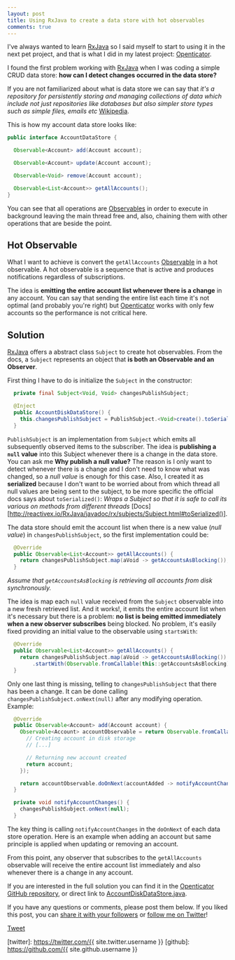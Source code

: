 ```yaml
---
layout: post
title: Using RxJava to create a data store with hot observables
comments: true
---
```


I've always wanted to learn [RxJava][rxjava] so I said myself to start to using it in the next pet project, and that is what I did in my latest project: [Openticator][openticator].

I found the first problem working with [RxJava][rxjava] when I was coding a simple CRUD data store: **how can I detect changes occurred in the data store?**

If you are not familiarized about what is data store we can say that *it's a repository for persistently storing and managing collections of data which include not just repositories like databases but also simpler store types such as simple files, emails etc* [Wikipedia][datastore].

This is how my account data store looks like:

```java
public interface AccountDataStore {

  Observable<Account> add(Account account);

  Observable<Account> update(Account account);

  Observable<Void> remove(Account account);

  Observable<List<Account>> getAllAccounts();
}
```

You can see that all operations are [Observables][observable] in order to execute in background leaving the main thread free and, also, chaining them with other operations that are beside the point.

## Hot Observable

What I want to achieve is convert the `getAllAccounts` [Observable][observable] in a hot observable. A hot observable is a sequence that is active and produces notifications regardless of subscriptions.

The idea is **emitting the entire account list whenever there is a change** in any account.
You can say that sending the entire list each time it's not optimal (and probably you're right) but [Openticator][openticator] works with only few accounts so the performance is not critical here.

## Solution

[RxJava][rxjava] offers a abstract class `Subject` to create hot observables. From the docs, a `Subject` represents an object that **is both an Observable and an Observer**.

First thing I have to do is initialize the `Subject` in the constructor:

```java
  private final Subject<Void, Void> changesPublishSubject;

  @Inject
  public AccountDiskDataStore() {
    this.changesPublishSubject = PublishSubject.<Void>create().toSerialized();
  }
```
`PublishSubject` is an implementation from `Subject` which emits all subsequently observed items to the subscriber. The idea is **publishing a `null` value** into this Subject whenever there is a change in the data store.
You can ask me **Why publish a null value?** The reason is I only want to detect whenever there is a change and I don't need to know what was changed, so a *null value* is enough for this case.
Also, I created it as **serialized** because I don't want to be worried about from which thread all null values are being sent to the subject, to be more specific the official docs says about `toSerialized()`: *Wraps a Subject so that it is safe to call its various on methods from different threads* [Docs][http://reactivex.io/RxJava/javadoc/rx/subjects/Subject.html#toSerialized()].

The data store should emit the account list when there is a new value (*null value*) in `changesPublishSubject`, so the first implementation could be:

```java
  @Override
  public Observable<List<Account>> getAllAccounts() {
    return changesPublishSubject.map(aVoid -> getAccountsAsBlocking());
  }
```
*Assume that `getAccountsAsBlocking` is retrieving all accounts from disk synchronously.*

The idea is map each `null` value received from the `Subject` observable into a new fresh retrieved list. And it works!, it emits the entire account list when it's necessary but there is a problem: **no list is being emitted immediately when a new observer subscribes** being blocked. No problem, it's easily fixed providing an initial value to the observable using `startsWith`:

```java
  @Override
  public Observable<List<Account>> getAllAccounts() {
    return changesPublishSubject.map(aVoid -> getAccountsAsBlocking())
        .startWith(Observable.fromCallable(this::getAccountsAsBlocking));
  }
```

Only one last thing is missing, telling to `changesPublishSubject` that there has been a change. It can be done calling `changesPublishSubject.onNext(null)` after any modifying operation. Example:

```java
  @Override
  public Observable<Account> add(Account account) {
    Observable<Account> accountObservable = return Observable.fromCallable(() -> {
      // Creating account in disk storage
      // [...]

      // Returning new account created
      return account;
    });

    return accountObservable.doOnNext(accountAdded -> notifyAccountChanges());
  }

  private void notifyAccountChanges() {
    changesPublishSubject.onNext(null);
  }  
```

The key thing is calling `notifyAccountChanges` in the `doOnNext` of each data store operation. Here is an example when adding an account but same principle is applied when updating or removing an account.

From this point, any observer that subscribes to the `getAllAccounts` observable will receive the entire account list immediately and also whenever there is a change in any account.

If you are interested in the full solution you can find it in the [Openticator GitHub repository][openticator], or direct link to [AccountDiskDataStore.java][accountdiskdatastore].

If you have any questions or comments, please post them below.
If you liked this post, you can
<a href="https://twitter.com/intent/tweet?url=http://arturogutierrez.com{{ page.url }}&text={{ page.title }}&via={{ site.twitter.username }}" 
   target="_blank">
  share it with your followers</a> 
or 
<a href="https://twitter.com/{{ site.twitter.username }}">
  follow me on Twitter</a>!

<a href="https://twitter.com/share" class="twitter-share-button" data-url="http://arturogutierrez.com{{ page.url }}" data-via="{{ site.twitter.username }}" data-size="large">Tweet</a>

<!-- Put this just before the closing body tag -->
<script>!function(d,s,id){var js,fjs=d.getElementsByTagName(s)[0];if(!d.getElementById(id)){js=d.createElement(s);js.id=id;js.src="//platform.twitter.com/widgets.js";fjs.parentNode.insertBefore(js,fjs);}}(document,"script","twitter-wjs");</script>


[rxjava]: https://github.com/ReactiveX/RxJava
[openticator]: https://github.com/arturogutierrez/Openticator
[datastore]: https://en.wikipedia.org/wiki/Data_store
[toserialized]: http://reactivex.io/RxJava/javadoc/rx/subjects/Subject.html#toSerialized()
[observable]: https://github.com/ReactiveX/RxJava/wiki/Observable
[accountdiskdatastore]: https://github.com/arturogutierrez/Openticator/blob/master/data/src/main/java/com/arturogutierrez/openticator/storage/AccountDiskDataStore.java

[twitter]: https://twitter.com/{{ site.twitter.username }}
[github]: https://github.com/{{ site.github.username }}
